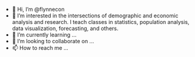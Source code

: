 - 👋 Hi, I’m @flynnecon
- 👀 I’m interested in the intersections of demographic and economic analysis and research. I teach classes in statistics, population analysis, data visualization, forecasting, and others. 
- 🌱 I’m currently learning ...
- 💞️ I’m looking to collaborate on ...
- 📫 How to reach me ...

<!---
flynnecon/flynnecon is a ✨ special ✨ repository because its `README.md` (this file) appears on your GitHub profile.
You can click the Preview link to take a look at your changes.
--->

